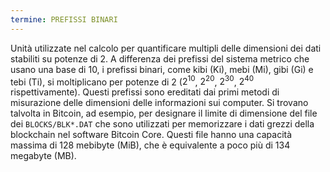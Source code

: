 ```yaml
---
termine: PREFISSI BINARI
---
```


Unità utilizzate nel calcolo per quantificare multipli delle dimensioni dei dati stabiliti su potenze di 2. A differenza dei prefissi del sistema metrico che usano una base di 10, i prefissi binari, come kibi (Ki), mebi (Mi), gibi (Gi) e tebi (Ti), si moltiplicano per potenze di 2 ($2^{10}$, $2^{20}$, $2^{30}$, $2^{40}$ rispettivamente). Questi prefissi sono ereditati dai primi metodi di misurazione delle dimensioni delle informazioni sui computer. Si trovano talvolta in Bitcoin, ad esempio, per designare il limite di dimensione del file dei `BLOCKS/BLK*.DAT` che sono utilizzati per memorizzare i dati grezzi della blockchain nel software Bitcoin Core. Questi file hanno una capacità massima di 128 mebibyte (MiB), che è equivalente a poco più di 134 megabyte (MB).